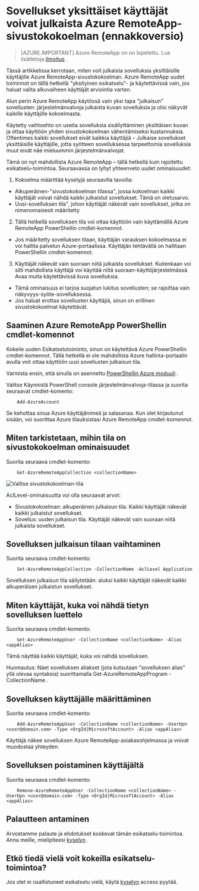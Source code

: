<properties
   pageTitle="Sovellukset yksittäiset käyttäjät voivat julkaista Azure RemoteApp-sivustokokoelman (ennakkoversio) | Microsoft Azure"
   description="Katso, miten voit julkaista sovellusten yksittäisten käyttäjien sijaan Azure RemoteApp ryhmissä mukaan."
   services="remoteapp-preview"
   documentationCenter=""
   authors="piotrci"
   manager="mbaldwin"
   editor=""/>

<tags
   ms.service="remoteapp"
   ms.devlang="na"
   ms.topic="hero-article"
   ms.tgt_pltfrm="na"
   ms.workload="compute"
   ms.date="08/15/2016"
   ms.author="piotrci"/>

# <a name="publish-applications-to-individual-users-in-an-azure-remoteapp-collection-preview"></a>Sovellukset yksittäiset käyttäjät voivat julkaista Azure RemoteApp-sivustokokoelman (ennakkoversio)

> [AZURE.IMPORTANT]
> Azure RemoteApp on on lopetettu. Lue lisätietoja [ilmoitus](https://go.microsoft.com/fwlink/?linkid=821148) .

Tässä artikkelissa kerrotaan, miten voit julkaista sovelluksia yksittäisille käyttäjille Azure RemoteApp-sivustokokoelman. Azure RemoteApp uudet toiminnot on tällä hetkellä "yksityinen esikatselu"- ja käytettävissä vain, jos haluat valita alkuvaiheen käyttäjät arviointia varten.

Alun perin Azure RemoteApp käytössä vain yksi tapa "julkaisun" sovellusten: järjestelmänvalvoja julkaista kuvan sovelluksia ja olisi näkyvät kaikille käyttäjille kokoelmasta.

Käytetty vaihtoehto on useita sovelluksia sisällyttäminen yksittäisen kuvan ja ottaa käyttöön yhden sivustokokoelman vähentämiseksi kustannuksia. Oftentimes kaikki sovellukset eivät kaikkia käyttäjiä – Julkaise sovellukset yksittäisille käyttäjille, jotta syötteen sovelluksessa tarpeettomia sovelluksia muut eivät näe mieluummin järjestelmänvalvojat.

Tämä on nyt mahdollista Azure RemoteApp – tällä hetkellä kuin rajoitettu esikatselu-toimintoa. Seuraavassa on lyhyt yhteenveto uudet ominaisuudet:

1. Kokoelma määrittää kyselyjä seuraavilla tavoilla:
 
  - Alkuperäinen-"sivustokokoelman tilassa", jossa kokoelman kaikki käyttäjät voivat nähdä kaikki julkaistut sovellukset. Tämä on oletusarvo.
  - Uusi-sovelluksen tila", johon käyttäjät näkevät vain sovellukset, jotka on nimenomaisesti määritetty

2. Tällä hetkellä sovelluksen tila voi ottaa käyttöön vain käyttämällä Azure RemoteApp PowerShellin cmdlet-komennot.

  - Jos määritetty sovelluksen tilaan, käyttäjän varauksen kokoelmassa ei voi hallita palvelun Azure-portaalissa. Käyttäjän tehtävällä on hallitaan PowerShellin cmdlet-komennot.

3. Käyttäjät näkevät vain suoraan niitä julkaista sovellukset. Kuitenkaan voi silti mahdollista käyttäjä voi käyttää niitä suoraan-käyttöjärjestelmässä Avaa muita käytettävissä kuva sovelluksia.
  - Tämä ominaisuus ei tarjoa suojatun lukitus sovellusten; se rajoittaa vain näkyvyys-syöte-sovelluksessa.
  - Jos haluat erottaa sovellusten käyttäjiä, sinun on erillinen sivustokokoelmat käytettävät.

## <a name="how-to-get-azure-remoteapp-powershell-cmdlets"></a>Saaminen Azure RemoteApp PowerShellin cmdlet-komennot

Kokeile uuden Esikatselutoiminto, sinun on käytettävä Azure PowerShellin cmdlet-komennot. Tällä hetkellä ei ole mahdollista Azure hallinta-portaalin avulla voit ottaa käyttöön uusi sovellusten julkaisun tila.

Varmista ensin, että sinulla on asennettu [PowerShellin Azure moduuli](../powershell-install-configure.md) .

Valitse Käynnistä PowerShell console järjestelmänvalvoja-tilassa ja suorita seuraavat cmdlet-komento:

        Add-AzureAccount

Se kehottaa sinua Azure käyttäjänimeä ja salasanaa. Kun olet kirjautunut sisään, voi suorittaa Azure tilauksistasi Azure RemoteApp cmdlet-komennot.

## <a name="how-to-check-which-mode-a-collection-is-in"></a>Miten tarkistetaan, mihin tila on sivustokokoelman ominaisuudet

Suorita seuraava cmdlet-komento:

        Get-AzureRemoteAppCollection <collectionName>

![Valitse sivustokokoelman-tila](./media/remoteapp-perapp/araacllelvel.png)

AclLevel-ominaisuutta voi olla seuraavat arvot:

- Sivustokokoelman: alkuperäinen julkaisun tila. Kaikki käyttäjät näkevät kaikki julkaistut sovellukset.
- Sovellus: uuden julkaisun tila. Käyttäjät näkevät vain suoraan niitä julkaista sovellukset.

## <a name="how-to-switch-to-application-publishing-mode"></a>Sovelluksen julkaisun tilaan vaihtaminen

Suorita seuraava cmdlet-komento:

        Set-AzureRemoteAppCollection -CollectionName -AclLevel Application

Sovelluksen julkaisun tila säilytetään: aluksi kaikki käyttäjät näkevät kaikki alkuperäisen julkaistun sovellukset.

## <a name="how-to-list-users-who-can-see-a-specific-application"></a>Miten käyttäjät, kuka voi nähdä tietyn sovelluksen luettelo

Suorita seuraava cmdlet-komento:

        Get-AzureRemoteAppUser -CollectionName <collectionName> -Alias <appAlias>

Tämä näyttää kaikki käyttäjät, kuka voi nähdä sovelluksen.

Huomautus: Näet sovelluksen aliakset (jota kutsutaan "sovelluksen alias" yllä olevaa syntaksia) suorittamalla Get-AzureRemoteAppProgram - CollectionName <collectionName>.

## <a name="how-to-assign-an-application-to-a-user"></a>Sovelluksen käyttäjälle määrittäminen

Suorita seuraava cmdlet-komento:

        Add-AzureRemoteAppUser -CollectionName <collectionName> -UserUpn <user@domain.com> -Type <OrgId|MicrosoftAccount> -Alias <appAlias>

Käyttäjä näkee sovelluksen Azure RemoteApp-asiakasohjelmassa ja voivat muodostaa yhteyden.

## <a name="how-to-remove-an-application-from-a-user"></a>Sovelluksen poistaminen käyttäjältä

Suorita seuraava cmdlet-komento:

        Remove-AzureRemoteAppUser -CollectionName <collectionName> -UserUpn <user@domain.com> -Type <OrgId|MicrosoftAccount> -Alias <appAlias>

## <a name="providing-feedback"></a>Palautteen antaminen
Arvostamme palaute ja ehdotukset koskevat tämän esikatselu-toimintoa. Anna meille, mielipiteesi [kyselyn](http://www.instant.ly/s/FDdrb) .

## <a name="havent-had-a-chance-to-try-the-preview-feature"></a>Etkö tiedä vielä voit kokeilla esikatselu-toimintoa?
Jos olet ei osallistuneet esikatselu vielä, käytä [kyselyn](http://www.instant.ly/s/AY83p) access pyytää.
